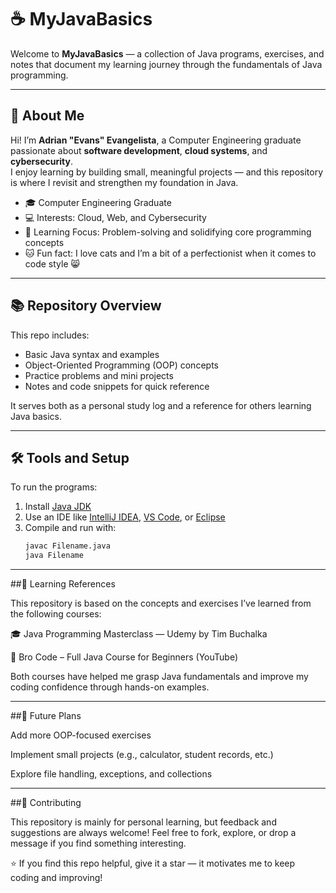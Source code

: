# ☕ MyJavaBasics

Welcome to **MyJavaBasics** — a collection of Java programs, exercises, and notes that document my learning journey through the fundamentals of Java programming.

---

## 👋 About Me

Hi! I’m **Adrian "Evans" Evangelista**, a Computer Engineering graduate passionate about **software development**, **cloud systems**, and **cybersecurity**.  
I enjoy learning by building small, meaningful projects — and this repository is where I revisit and strengthen my foundation in Java.

- 🎓 Computer Engineering Graduate  
- 💻 Interests: Cloud, Web, and Cybersecurity  
- 🧠 Learning Focus: Problem-solving and solidifying core programming concepts  
- 🐱 Fun fact: I love cats and I’m a bit of a perfectionist when it comes to code style 😸

---

## 📚 Repository Overview

This repo includes:
- Basic Java syntax and examples  
- Object-Oriented Programming (OOP) concepts  
- Practice problems and mini projects  
- Notes and code snippets for quick reference  

It serves both as a personal study log and a reference for others learning Java basics.

---

## 🛠️ Tools and Setup

To run the programs:
1. Install [Java JDK](https://www.oracle.com/java/technologies/downloads/)  
2. Use an IDE like [IntelliJ IDEA](https://www.jetbrains.com/idea/), [VS Code](https://code.visualstudio.com/), or [Eclipse](https://www.eclipse.org/)  
3. Compile and run with:
   ```bash
   javac Filename.java
   java Filename

---

##📖 Learning References

This repository is based on the concepts and exercises I’ve learned from the following courses:

🎓 Java Programming Masterclass — Udemy
 by Tim Buchalka

🎥 Bro Code – Full Java Course for Beginners (YouTube)


Both courses have helped me grasp Java fundamentals and improve my coding confidence through hands-on examples.

---

##🌱 Future Plans

Add more OOP-focused exercises

Implement small projects (e.g., calculator, student records, etc.)

Explore file handling, exceptions, and collections

---

##🤝 Contributing

This repository is mainly for personal learning, but feedback and suggestions are always welcome!
Feel free to fork, explore, or drop a message if you find something interesting.

⭐ If you find this repo helpful, give it a star — it motivates me to keep coding and improving!